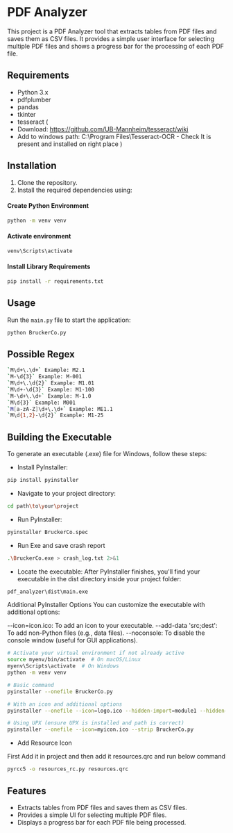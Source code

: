 # PDF Analyzer

This project is a PDF Analyzer tool that extracts tables from PDF files and saves them as CSV files. It provides a simple user interface for selecting multiple PDF files and shows a progress bar for the processing of each PDF file.

## Requirements

- Python 3.x
- pdfplumber
- pandas
- tkinter
- tesseract (
- Download: https://github.com/UB-Mannheim/tesseract/wiki
- Add to windows path: C:\Program Files\Tesseract-OCR -  Check It is present and installed on right place
  )

## Installation

1. Clone the repository.
2. Install the required dependencies using:

#### Create Python Environment 
```sh
python -m venv venv
```
#### Activate environment
```sh
venv\Scripts\activate
```
#### Install Library Requirements
```sh
pip install -r requirements.txt
```

 
## Usage

Run the `main.py` file to start the application:

```sh
python BruckerCo.py
```

## Possible Regex

```sh
`M\d+\.\d+` Example: M2.1
`M-\d{3}` Example: M-001
`M\d+\.\d{2}` Example: M1.01
`M\d+-\d{3}` Example: M1-100
`M-\d+\.\d+` Example: M-1.0
`M\d{3}` Example: M001
`M[a-zA-Z]\d+\.\d+` Example: ME1.1
`M\d{1,2}-\d{2}` Example: M1-25
```

## Building the Executable
To generate an executable (.exe) file for Windows, follow these steps:

- Install PyInstaller:
```sh
pip install pyinstaller
```

- Navigate to your project directory:
```sh
cd path\to\your\project
```

- Run PyInstaller:
```sh
pyinstaller BruckerCo.spec
```

- Run Exe and save crash report
```sh
.\BruckerCo.exe > crash_log.txt 2>&1
```

- Locate the executable:
After PyInstaller finishes, you'll find your executable in the dist directory inside your project folder:
```sh
pdf_analyzer\dist\main.exe
```

Additional PyInstaller Options
You can customize the executable with additional options:

--icon=icon.ico: To add an icon to your executable.
--add-data 'src;dest': To add non-Python files (e.g., data files).
--noconsole: To disable the console window (useful for GUI applications).

```sh
# Activate your virtual environment if not already active
source myenv/bin/activate  # On macOS/Linux
myenv\Scripts\activate  # On Windows
python -m venv venv

# Basic command
pyinstaller --onefile BruckerCo.py

# With an icon and additional options
pyinstaller --onefile --icon=logo.ico --hidden-import=module1 --hidden-import=module2 BruckerCo.py

# Using UPX (ensure UPX is installed and path is correct)
pyinstaller --onefile --icon=myicon.ico --strip BruckerCo.py
```

- Add Resource Icon

First Add it in project and then add it resources.qrc and run below command
```sh
pyrcc5 -o resources_rc.py resources.qrc
```

## Features

- Extracts tables from PDF files and saves them as CSV files.
- Provides a simple UI for selecting multiple PDF files.
- Displays a progress bar for each PDF file being processed.
